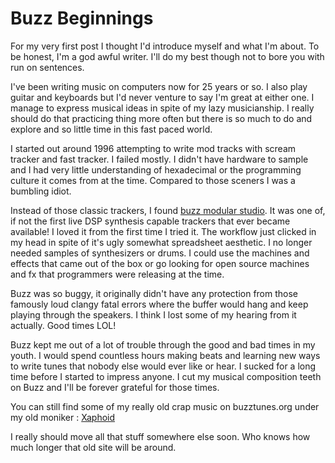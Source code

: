 # Buzz Beginnings

For my very first post I thought I'd introduce myself and what I'm about.  To be honest, I'm a
god awful writer. I'll do my best though not to bore you with run on sentences.  

I've been writing music on computers now for 25 years or so.  I also play guitar and keyboards but I'd
never venture to say I'm great at either one. I manage to express musical ideas in spite of my 
lazy musicianship. I really should do that practicing thing more often but there is so much to do
and explore and so little time in this fast paced world.  

I started out around 1996 attempting to write mod tracks with scream tracker and fast tracker.  I failed mostly.  I didn't have hardware to sample and I had very little understanding of hexadecimal or
the programming culture it comes from at the time.  Compared to those sceners I was a bumbling idiot.

Instead of those classic trackers, I found [buzz modular studio](https://en.wikipedia.org/wiki/Jeskola_Buzz).  It was one of, if not the first live DSP synthesis capable trackers that ever became available!  I loved it from the first time I tried it.  The workflow just clicked in my head in spite of it's ugly somewhat spreadsheet aesthetic. I no longer needed samples of synthesizers or drums.  I could use the machines and effects that came out of the box or go looking for open source machines and fx that programmers were releasing at the time.  

Buzz was so buggy, it originally didn't have any protection from those famously loud clangy fatal errors where the buffer would hang and keep playing through the speakers.  I think I lost some of my hearing from it actually.  Good times LOL!

Buzz kept me out of a lot of trouble through the good and bad times in my youth.  I would spend countless hours making beats and learning new ways to write tunes that nobody else would ever like or hear.  I sucked for a long time before I started to impress anyone.  I cut my musical composition teeth on Buzz and I'll be forever grateful for those times. 

You can still find some of my really old crap music on buzztunes.org under my old moniker : [Xaphoid](https://www.buzztunes.org/music/xaphoid)

I really should move all that stuff somewhere else soon.  Who knows how much longer that old site will be around. 

